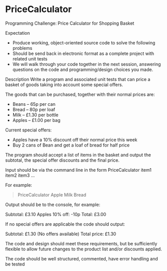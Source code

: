 # PriceCalculator

Programming Challenge: Price Calculator for Shopping Basket

Expectation
-	Produce working, object-oriented source code to solve the following problems
-	Should be send back in electronic format as a complete project with related unit tests
-	We will walk through your code together in the next session, answering questions on the code and programming/design choices you made.

Description
Write a program and associated unit tests that can price a basket of goods taking into account
some special offers.

The goods that can be purchased, together with their normal prices are:
-	Beans – 65p per can
-	Bread – 80p per loaf
-	Milk – £1.30 per bottle
-	Apples – £1.00 per bag

Current special offers:
-	Apples have a 10% discount off their normal price this week
-	Buy 2 cans of Bean and get a loaf of bread for half price

The program should accept a list of items in the basket and output the subtotal, the special
offer discounts and the final price.

Input should be via the command line in the form 
PriceCalculator item1 item2 item3 …


For example:
> PriceCalculator Apple Milk Bread

Output should be to the console, for example:

Subtotal: £3.10
Apples 10% off: -10p
Total: £3.00

If no special offers are applicable the code should output:

Subtotal: £1.30
(No offers available) 
Total price: £1.30

The code and design should meet these requirements, but be sufficiently flexible to allow future changes to the product list and/or discounts applied.

The code should be well structured, commented, have error handling and be tested

